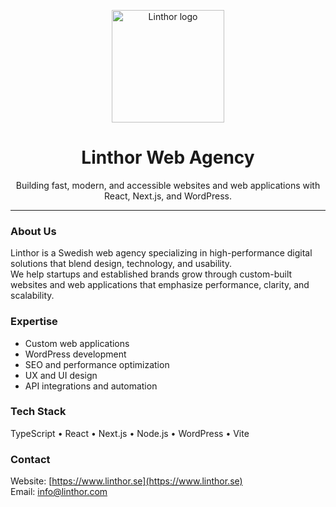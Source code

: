 <p align="center">
  <img src="https://linthor.b-cdn.net/Linthor%20logo%20gradient%20mindre%20fil%20(1)%20(2).png" alt="Linthor logo" width="180" />
</p>

<h1 align="center">Linthor Web Agency</h1>

<p align="center">
  Building fast, modern, and accessible websites and web applications with React, Next.js, and WordPress.
</p>

---

### About Us
Linthor is a Swedish web agency specializing in high-performance digital solutions that blend design, technology, and usability.  
We help startups and established brands grow through custom-built websites and web applications that emphasize performance, clarity, and scalability.

### Expertise
- Custom web applications  
- WordPress development  
- SEO and performance optimization  
- UX and UI design  
- API integrations and automation

### Tech Stack
TypeScript • React • Next.js • Node.js • WordPress • Vite

### Contact
Website: [https://www.linthor.se](https://www.linthor.se)  
Email: info@linthor.com
